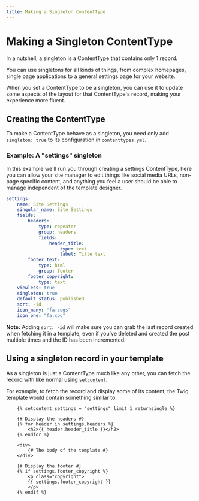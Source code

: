 ```yaml
---
title: Making a Singleton ContentType
---
```

Making a Singleton ContentType
==============================

In a nutshell; a singleton is a ContentType that contains only 1 record.

You can use singletons for all kinds of things, from complex homepages, single
page applications to a general settings page for your website.

When you set a ContentType to be a singleton, you can use it to update some
aspects of the layout for that ContentType's record, making your experience
more fluent.

Creating the ContentType
------------------------

To make a ContentType behave as a singleton, you need only add `singleton: true`
to its configuration in `contenttypes.yml`.


### Example: A "settings" singleton

In this example we'll run you through creating a settings ContentType, here you
can allow your site manager to edit things like social media URLs, non-page
specific content, and anything you feel a user should be able to manage
independent of the template designer.


```yaml
settings:
    name: Site Settings
    singular_name: Site Settings
    fields:
        headers:
            type: repeater
            group: headers
            fields:
                header_title:
                    type: text
                    label: Title text
        footer_text:
            type: html
            group: footer
        footer_copyright:
            type: text
    viewless: true
    singleton: true
    default_status: published
    sort: -id
    icon_many: "fa:cogs"
    icon_one: "fa:cog"
```


<p class="note"><strong>Note:</strong> Adding <code>sort: -id</code> will make
sure you can grab the last record created when fetching it in a template, even
if you've deleted and created the post multiple times and the ID has been
incremented.</p>


Using a singleton record in your template
-----------------------------------------

As a singleton is just a ContentType much like any other, you can fetch the
record with like normal using [`setcontent`][setcontent].

For example, to fetch the record and display some of its content, the Twig
template would contain something similar to:

```twig
    {% setcontent settings = "settings" limit 1 returnsingle %}

    {# Display the headers #}
    {% for header in settings.headers %}
        <h2>{{ header.header_title }}</h2>
    {% endfor %}

    <div>
        {# The body of the template #}
    </div>

    {# Display the footer #}
    {% if settings.footer_copyright %}
        <p class="copyright">
        {{ settings.footer_copyright }}
        </p>
    {% endif %}
```

[setcontent]: ../templating/content-fetching
